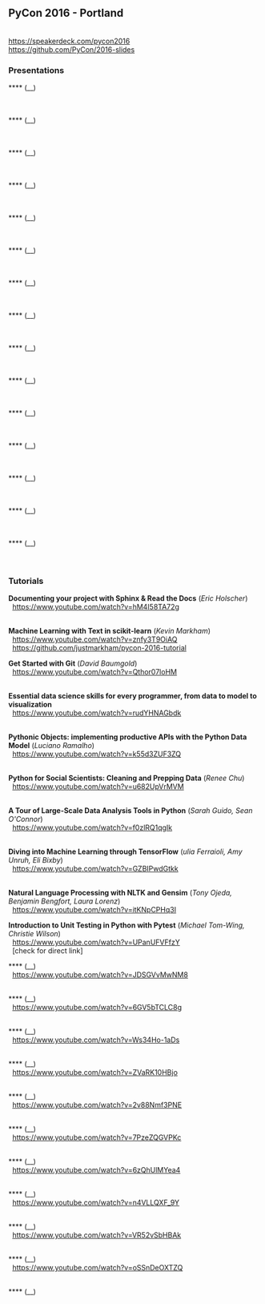 ## PyCon 2016 - Portland

<br/>https://speakerdeck.com/pycon2016
<br/>https://github.com/PyCon/2016-slides

### Presentations

**** (__)
<br/>&nbsp;&nbsp;
<br/>&nbsp;&nbsp;

**** (__)
<br/>&nbsp;&nbsp;
<br/>&nbsp;&nbsp;

**** (__)
<br/>&nbsp;&nbsp;
<br/>&nbsp;&nbsp;

**** (__)
<br/>&nbsp;&nbsp;
<br/>&nbsp;&nbsp;

**** (__)
<br/>&nbsp;&nbsp;
<br/>&nbsp;&nbsp;

**** (__)
<br/>&nbsp;&nbsp;
<br/>&nbsp;&nbsp;

**** (__)
<br/>&nbsp;&nbsp;
<br/>&nbsp;&nbsp;

**** (__)
<br/>&nbsp;&nbsp;
<br/>&nbsp;&nbsp;

**** (__)
<br/>&nbsp;&nbsp;
<br/>&nbsp;&nbsp;

**** (__)
<br/>&nbsp;&nbsp;
<br/>&nbsp;&nbsp;

**** (__)
<br/>&nbsp;&nbsp;
<br/>&nbsp;&nbsp;

**** (__)
<br/>&nbsp;&nbsp;
<br/>&nbsp;&nbsp;

**** (__)
<br/>&nbsp;&nbsp;
<br/>&nbsp;&nbsp;

**** (__)
<br/>&nbsp;&nbsp;
<br/>&nbsp;&nbsp;

**** (__)
<br/>&nbsp;&nbsp;
<br/>&nbsp;&nbsp;

### Tutorials

**Documenting your project with Sphinx & Read the Docs** (_Eric Holscher_)
<br/>&nbsp;&nbsp;https://www.youtube.com/watch?v=hM4I58TA72g
<br/>&nbsp;&nbsp;

**Machine Learning with Text in scikit-learn** (_Kevin Markham_)
<br/>&nbsp;&nbsp;https://www.youtube.com/watch?v=znfy3T9OiAQ
<br/>&nbsp;&nbsp;https://github.com/justmarkham/pycon-2016-tutorial

**Get Started with Git** (_David Baumgold_)
<br/>&nbsp;&nbsp;https://www.youtube.com/watch?v=Qthor07loHM
<br/>&nbsp;&nbsp;

**Essential data science skills for every programmer, from data to model to visualization**
<br/>&nbsp;&nbsp;https://www.youtube.com/watch?v=rudYHNAGbdk
<br/>&nbsp;&nbsp;

**Pythonic Objects: implementing productive APIs with the Python Data Model** (_Luciano Ramalho_)
<br/>&nbsp;&nbsp;https://www.youtube.com/watch?v=k55d3ZUF3ZQ
<br/>&nbsp;&nbsp;

**Python for Social Scientists: Cleaning and Prepping Data** (_Renee Chu_)
<br/>&nbsp;&nbsp;https://www.youtube.com/watch?v=u682UpVrMVM
<br/>&nbsp;&nbsp;

**A Tour of Large-Scale Data Analysis Tools in Python** (_Sarah Guido, Sean O'Connor_)
<br/>&nbsp;&nbsp;https://www.youtube.com/watch?v=f0zlRQ1qgIk
<br/>&nbsp;&nbsp;

**Diving into Machine Learning through TensorFlow** (_ulia Ferraioli, Amy Unruh, Eli Bixby_)
<br/>&nbsp;&nbsp;https://www.youtube.com/watch?v=GZBIPwdGtkk
<br/>&nbsp;&nbsp;

**Natural Language Processing with NLTK and Gensim** (_Tony Ojeda, Benjamin Bengfort, Laura Lorenz_)
<br/>&nbsp;&nbsp;https://www.youtube.com/watch?v=itKNpCPHq3I

**Introduction to Unit Testing in Python with Pytest** (_Michael Tom-Wing, Christie Wilson_)
<br/>&nbsp;&nbsp;https://www.youtube.com/watch?v=UPanUFVFfzY
<br/>&nbsp;&nbsp;[check for direct link]

**** (__)
<br/>&nbsp;&nbsp;https://www.youtube.com/watch?v=JDSGVvMwNM8
<br/>&nbsp;&nbsp;

**** (__)
<br/>&nbsp;&nbsp;https://www.youtube.com/watch?v=6GV5bTCLC8g
<br/>&nbsp;&nbsp;

**** (__)
<br/>&nbsp;&nbsp;https://www.youtube.com/watch?v=Ws34Ho-1aDs
<br/>&nbsp;&nbsp;

**** (__)
<br/>&nbsp;&nbsp;https://www.youtube.com/watch?v=ZVaRK10HBjo
<br/>&nbsp;&nbsp;

**** (__)
<br/>&nbsp;&nbsp;https://www.youtube.com/watch?v=2v88Nmf3PNE
<br/>&nbsp;&nbsp;

**** (__)
<br/>&nbsp;&nbsp;https://www.youtube.com/watch?v=7PzeZQGVPKc
<br/>&nbsp;&nbsp;

**** (__)
<br/>&nbsp;&nbsp;https://www.youtube.com/watch?v=6zQhUlMYea4
<br/>&nbsp;&nbsp;

**** (__)
<br/>&nbsp;&nbsp;https://www.youtube.com/watch?v=n4VLLQXF_9Y
<br/>&nbsp;&nbsp;

**** (__)
<br/>&nbsp;&nbsp;https://www.youtube.com/watch?v=VR52vSbHBAk
<br/>&nbsp;&nbsp;

**** (__)
<br/>&nbsp;&nbsp;https://www.youtube.com/watch?v=oSSnDeOXTZQ
<br/>&nbsp;&nbsp;

**** (__)
<br/>&nbsp;&nbsp;
<br/>&nbsp;&nbsp;
